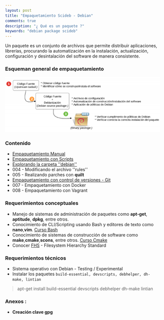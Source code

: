 ```yaml
---
layout: post
title: "Empaquetamiento Scideb - Debian"
comments: true
description: "¿ Qué es un paquete ?"
keywords: "debian package scideb"
---
```

Un paquete es un conjunto de archivos que permite distribuir aplicaciones, librerías, procurando la automatización en la instalación, actualización, configuración y desintalación del software de manera consistente.

### Esqueman general de empaquetamiento

![alt text](/assets/images/overview-empaquetamiento.png
 "Empaquetamiento")

### Contenido

* [Empaquetamiento Manual](http://c3.itm.edu.co/wiki/Empaquetamiento001)
* [Empaquetamiento con Scripts](http://c3.itm.edu.co/wiki/Empaquetamiento002)
* [Explorando la carpeta ''debian''](http://c3.itm.edu.co/wiki/Empaquetamiento003)
* 004 - Modificando el archivo ''rules''
* 005 - Realizando parches con __quilt__
* [Empaquetamiento con control de versiones - Git](http://c3.itm.edu.co/wiki/controlversion006)
* 007 - Empaquetamiento con Docker
* 008 - Empaquetamiento con Vagrant

### Requerimientos conceptuales

*  Manejo de sistemas de administración de paquetes como __apt-get__, __aptitude__, __dpkg__, entre otros.
* Conocimiento de CLI/Scripting usando Bash y editores de texto como __nano__,__vim__. [Curso Bash](http://c3.itm.edu.co/wiki/tiki-index.php?page=cmake)
* Conocimiento de sistemas de construcción de software como __make__,__cmake__,__scons__, entre otros. [Curso Cmake](http://c3.itm.edu.co/wiki/tiki-index.php?page=cmake)
* Conocer [FHS](https://wiki.debian.org/es/FilesystemHierarchyStandard) - Filesystem Hierarchy Standard


### Requerimientos técnicos

* Sistema operativo con Debian - Testing / Experimental
* Instalar los paquetes `build-essential, devscripts, debhelper, dh-make, lintian`
> apt-get install build-essential devscripts debhelper dh-make lintian


### __Anexos :__
* __Creación clave gpg__
